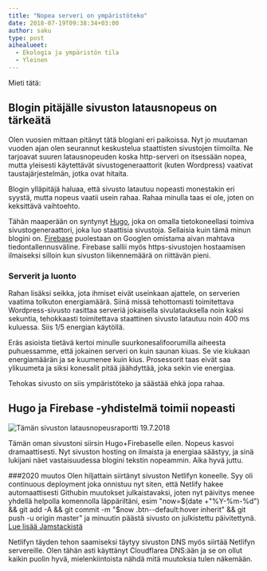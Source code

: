 ```yaml
---
title: "Nopea serveri on ympäristöteko"
date: 2018-07-19T09:38:34+03:00
author: saku
type: post
aihealueet:
  - Ekologia ja ympäristön tila
  - Yleinen
---
```

Mieti tätä:

<h2>Blogin pitäjälle sivuston latausnopeus on tärkeätä</h2>

Olen vuosien mittaan pitänyt tätä blogiani eri paikoissa. Nyt jo muutaman vuoden ajan olen seurannut keskustelua staattisten sivustojen tiimoilta. Ne tarjoavat suuren latausnopeuden koska http-serveri on itsessään nopea, mutta yleisesti käytettävät sivustogeneraattorit (kuten Wordpress) vaativat taustajärjestelmän, jotka ovat hitaita.

Blogin ylläpitäjä haluaa, että sivusto latautuu nopeasti monestakin eri syystä, mutta nopeus vaatii usein rahaa. Rahaa minulla taas ei ole, joten on keksittävä vaihtoehto.

Tähän maaperään on syntynyt [Hugo](http://gohugo.io/), joka on omalla tietokoneellasi toimiva sivustogeneraattori, joka luo staattisia sivustoja. Sellaisia kuin tämä minun blogini on. [Firebase](https://firebase.google.com/) puolestaan on Googlen omistama aivan mahtava tiedontallennusväline. Firebase sallii myös https-sivustojen hostaamisen ilmaiseksi silloin kun sivuston liikennemäärä on riittävän pieni.

### Serverit ja luonto
Rahan lisäksi seikka, jota ihmiset eivät useinkaan ajattele, on serverien vaatima tolkuton energiamäärä. Siinä missä tehottomasti toimitettava Wordpress-sivusto rasittaa serveriä jokaisella sivulatauksella noin kaksi sekuntia, tehokkaasti toimitettava staattinen sivusto latautuu noin 400 ms kuluessa. Siis 1/5 energian käytöllä.

Eräs asioista tietävä kertoi minulle suurkonesalifoorumilla aiheesta puhuessamme, että jokainen serveri on kuin saunan kiuas. Se vie kiukaan energiamäärän ja se kuumenee kuin kius. Prosessorit taas eivät saa ylikuumeta ja siksi konesalit pitää jäähdyttää, joka sekin vie energiaa.

Tehokas sivusto on siis ympäristöteko ja säästää ehkä jopa rahaa.

## Hugo ja Firebase -yhdistelmä toimii nopeasti
![Tämän sivuston latausnopeusraportti 19.7.2018](https://lh3.googleusercontent.com/wjMyMYyHME-eTCSXgzC5ciP1H1l8WEBBDFshvWOod6bAuzGcklNFkkkH_m-SphHPW7ZXHyQo5-7UKPKY4JQTX_FRhMvjvXUi3DW97SVbXWov8e_kf8KZWwFA4Tg1-Boa_vZPIHqXssanNT0DgBK-QIDekqAleCwVBqz6Mn4MPdp6mgj-3fI1UCErFhfhy6QlTsw6B3s7ToYT7e1FVCHaExjVV-nHMimWfBUkNL0svp9D2YeL62TWmQCQYyxJWpJmFJ0GhsZCRREO8TD8rRwttyuAROSSb9cwdB0truwc1SxmQEL8RchAD4mqaNlbF0g5yYGSRmVrJj1Ts1sMNa3cXBZQl4Bck-WgSethoFa6oFHlHbK2UZf1SHVYqIeCAPum1RtmEczwFUZAfmGc0OYBoX1sQShb4A5nL42EuY9TeVBPwtTlak5Zdjbw7rM4mOIi6x5AAH9ic9MwWNRcFNrBH9fg8TVRrYE5T3fWXnCqZps5Lq4wvSrmTq8fiXYQDcHADIO8heyFEzvdnS0kLc0vtm6QRJ10PPnY8JUIq7n38fc61w2us9dVe8q2GxVdRnx7xT64kR_G0yriX3bmxVi3I4YbfTwYi_Acelu4KZE=w301-h930-no)

Tämän oman sivustoni siirsin Hugo+Firebaselle eilen. Nopeus kasvoi dramaattisesti. Nyt sivuston hosting on ilmaista ja energiaa säästyy, ja sinä lukijani näet vastaisuudessa blogini tekstin nopeammin. Aika hyvä juttu.

###2020 muutos
Olen hiljattain siirtänyt sivuston Netlifyn koneelle. Syy oli continuous deployment joka onnistuu nyt siten, että Netlify hakee automaattisesti Githubin muutokset julkaistavaksi, joten nyt päivitys menee yhdellä helpolla komennolla läppäriltäni, esim "now=$(date +"%Y-%m-%d") && git add -A && git commit -m "$now .btn--default:hover inherit" && git push -u  origin master" ja minuutin päästä sivusto on julkistettu päivitettynä.
[Lue lisää Jamstackistä](https://medium.com/better-programming/12-tips-for-working-with-the-jamstack-1625fc8e40f)

Netlifyn täyden tehon saamiseksi täytyy sivuston DNS myös siirtää Netlifyn servereille. Olen tähän asti käyttänyt Cloudflarea DNS:ään ja se on ollut kaikin puolin hyvä, mielenkiintoista nähdä mitä muutoksia tulen näkemään.